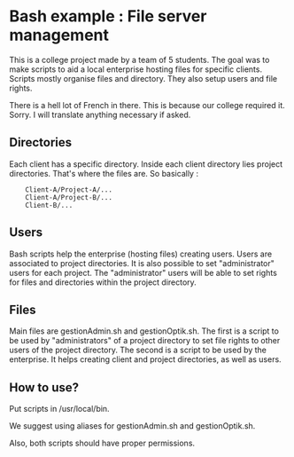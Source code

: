 # Bash example : File server management #

This is a college project made by a team of 5 students. The goal was to make scripts to aid a local enterprise hosting files for specific clients. Scripts mostly organise files and directory. They also setup users and file rights.

There is a hell lot of French in there. This is because our college required it. Sorry. I will translate anything necessary if asked.

## Directories ##

Each client has a specific directory. Inside each client directory lies project directories. That's where the files are. So basically : 

        Client-A/Project-A/...
        Client-A/Project-B/...
        Client-B/...

## Users ##

Bash scripts help the enterprise (hosting files) creating users. Users are associated to project directories. It is also possible to set "administrator" users for each project. The "administrator" users will be able to set rights for files and directories within the project directory.

## Files ##

Main files are gestionAdmin.sh and gestionOptik.sh. The first is a script to be used by "administrators" of a project directory to set file rights to other users of the project directory. The second is a script to be used by the enterprise. It helps creating client and project directories, as well as users.

## How to use? ##

Put scripts in /usr/local/bin.

We suggest using aliases for gestionAdmin.sh and gestionOptik.sh.

Also, both scripts should have proper permissions.
